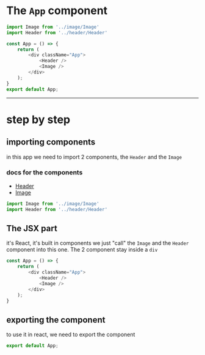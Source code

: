 # The `App` component

```js
import Image from '../image/Image'
import Header from '../header/Header'

const App = () => {
	return (
		<div className="App">
			<Header />
			<Image />
		</div>
	);
}
export default App;
```

---

# step by step

## importing components
in this app we need to import 2 components, the `Header` and the `Image`
### docs for the components
- [Header](https://github.com/xtvlw/Doggo-img/blob/main/docs/components/Header.md)
- [Image](https://github.com/xtvlw/Doggo-img/blob/main/docs/components/Image.md)

```js
import Image from '../image/Image'
import Header from '../header/Header'
```

## The JSX part
it's React, it's built in components
we just "call" the `Image` and the `Header` component into this one.
The 2 component stay inside a `div`
```js
const App = () => {
	return (
		<div className="App">
			<Header />
			<Image />
		</div>
	);
}
```

## exporting the component
to use it in react, we need to export the component

```js
export default App;
```